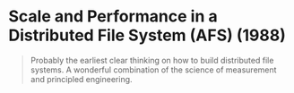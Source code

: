# Scale and Performance in a Distributed File System (AFS) (1988)  
> Probably the earliest clear thinking on how to build distributed file systems. A wonderful combination of the science of measurement and principled engineering.

